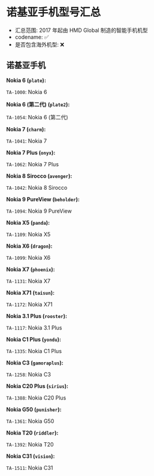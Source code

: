 # 诺基亚手机型号汇总

- 汇总范围: 2017 年起由 HMD Global 制造的智能手机机型
- codename: ✅
- 是否包含海外机型: ❌

## 诺基亚手机

**Nokia 6 (`plate`):**

`TA-1000`: Nokia 6

**Nokia 6 (第二代) (`plate2`):**

`TA-1054`: Nokia 6 (第二代)

**Nokia 7 (`charm`):**

`TA-1041`: Nokia 7

**Nokia 7 Plus (`onyx`):**

`TA-1062`: Nokia 7 Plus

**Nokia 8 Sirocco (`avenger`):**

`TA-1042`: Nokia 8 Sirocco

**Nokia 9 PureView (`beholder`):**

`TA-1094`: Nokia 9 PureView

**Nokia X5 (`panda`):**

`TA-1109`: Nokia X5

**Nokia X6 (`dragon`):**

`TA-1099`: Nokia X6

**Nokia X7 (`phoenix`):**

`TA-1131`: Nokia X7

**Nokia X71 (`taisun`):**

`TA-1172`: Nokia X71

**Nokia 3.1 Plus (`rooster`):**

`TA-1117`: Nokia 3.1 Plus

**Nokia C1 Plus (`yondu`):**

`TA-1335`: Nokia C1 Plus

**Nokia C3 (`gamoraplus`):**

`TA-1258`: Nokia C3

**Nokia C20 Plus (`sirius`):**

`TA-1388`: Nokia C20 Plus

**Nokia G50 (`punisher`):**

`TA-1361`: Nokia G50

**Nokia T20 (`riddler`):**

`TA-1392`: Nokia T20

**Nokia C31 (`vision`):**

`TA-1511`: Nokia C31